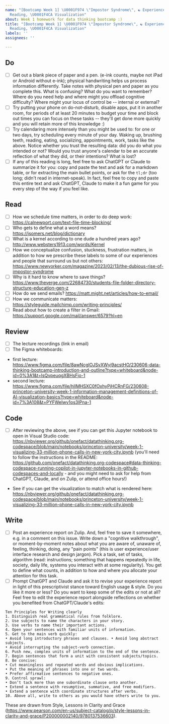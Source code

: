 ```yaml
---
name: "[Bootcamp Week 1] \U0001F974 \"Impostor Syndrome\", ☯️ Experience Report, \U0001F4DA
  Reading, \U0001F4CA Visualization"
about: Week 1 homework for data thinking bootcamp :)
title: "[Bootcamp Week 1] \U0001F974 \"Impostor Syndrome\", ☯️ Experience Report, \U0001F4DA
  Reading, \U0001F4CA Visualization"
labels: ''
assignees: ''

---
```


## Do 
- [ ] Get out a blank piece of paper and a pen. (e-ink counts, maybe not iPad or Android without e-ink); physical handwriting helps us process information differently. Take notes with physical pen and paper as you complete this. What is confusing? What do you want to remember? Where do you need help and where might you offload cognitive difficulty? Where might your locus of control be -- internal or external?
- [ ]  Try putting your phone on do-not-disturb, disable apps, put it in another room, for periods of at least 20 minutes to budget your time and block out times you can focus on these tasks -- they'll get done more quickly and you will retain more of this knowledge :)
- [ ] Try calendaring more intensely than you might be used to: for one or two days, try scheduling every minute of your day. Waking up, brushing teeth, reading, eating, socializing, appointments, work, tasks like the above. Notice whether you trust the resulting data: did you do what you intended or not? Would you trust anyone's calendar to be an accurate reflection of what they did, or their intentions? What is lost?
- [ ] If any of this reading is long, feel free to ask ChatGPT or Claude to summarize it for you: copy and paste the text and ask for a markdown table, or for extracting the main bullet points, or ask for the `tl;dr` (too long; didn't read in internet-speak). In fact, feel free to copy and paste this entire text and ask ChatGPT, Claude to make it a fun game for you every step of the way if you feel like.

## Read
- [ ] How we schedule time matters, in order to do deep work: https://calnewport.com/text-file-time-blocking/ 
- [ ] Who gets to define what a word means? https://jsomers.net/blog/dictionary
- [ ] What is a kernel according to one dude a hundred years ago? http://www.websters1913.com/words/Kernel
- [ ] How we conceptualize confusion, stuckness, frustration matters, in addition to how we prescribe these labels to some of our experiences and people that surround us but not others: https://www.newyorker.com/magazine/2023/02/13/the-dubious-rise-of-impostor-syndrome
- [ ] Why is it hard to know where to save things? https://www.theverge.com/22684730/students-file-folder-directory-structure-education-gen-z
- [ ] How do we send emails? https://matt.might.net/articles/how-to-email/
- [ ] How we communicate matters: https://styleguide.mailchimp.com/writing-principles/
- [ ] Read about how to create a filter in Gmail: https://support.google.com/mail/answer/6579?hl=en

## Review
- [ ] The lecture recordings (link in email)
- [ ] The Figma whiteboards:
* first lecture: https://www.figma.com/file/8awNcglOJSvXWyj9acstHO/230606-data-thinking-bootcamp-introduction-and-outline?type=whiteboard&node-id=0%3A1&t=lsQvpeuqgXBHsFjo-1
* second lecture: https://www.figma.com/file/hIIMHSXC0fOxhyPjHCRnFG/230608-princeton-university-week-1-information-management-definitions-of-AI-visualization-basics?type=whiteboard&node-id=7%3A108&t=PYFWeIwv1os3IPna-1

## Code
- [ ] After reviewing the above, see if you can get this Jupyter notebook to open in Visual Studio code: https://nbviewer.org/github/onefact/datathinking.org-codespace/blob/main/notebooks/princeton-university/week-1-visualizing-33-million-phone-calls-in-new-york-city.ipynb (you'll need to follow the instructions in the README: https://github.com/onefact/datathinking.org-codespace#data-thinking-codespace-running-copilot-in-jupyter-notebooks-in-github-codespaces-and-locally - and you might need to ask for help from ChatGPT, Claude, and on Zulip, or attend office hours!)
* See if you can get the visualization to match what is rendered here: https://nbviewer.org/github/onefact/datathinking.org-codespace/blob/main/notebooks/princeton-university/week-1-visualizing-33-million-phone-calls-in-new-york-city.ipynb

## Write
- [ ] Post an experience report on Zulip. And, feel free to save it somewhere, e.g. in a comment on this issue. Write down a "cognitive walkthrough", or moment-by-moment notes about what you are aware of, unaware of, feeling, thinking, doing, any "pain points" (this is user experience/user interface research and design jargon). Pick a task, set of tasks, algorithm (read: instructions;  something that happens repeatedly in life, society, daily life, systems you interact with at some regularity). You get to define what counts, in addition to how and where you allocate your attention for this task.
- [ ] Prompt ChatGPT and Claude and ask it to revise your experience report in light of this prescriptivist stance toward English usage & style. Do you like it more or less? Do you want to keep some of the edits or not at all? Feel free to edit the experience report alongside reflections on whether you benefited from ChatGPT/Claude's edits: 

```
Ten Principles for Writing clearly
1. Distinguish real grammatical rules from folklore.
2. Use subjects to name the characters in your story.
3. Use verbs to name their important actions.
4. Open your sentences with familiar units of information.
5. Get to the main verb quickly:
• Avoid long introductory phrases and clauses. • Avoid long abstract subjects.
• Avoid interrupting the subject-verb connection.
6. Push new, complex units of information to the end of the sentence.
7. Begin sentences that form a unit with consistent subjects/topics.
8. Be concise:
• Cut meaningless and repeated words and obvious implications.
• Put the meaning of phrases into one or two words.
• Prefer affirmative sentences to negative ones.
9. Control sprawl:
• Don’t tack more than one subordinate clause onto another.
• Extend a sentence with resumptive, summative, and free modifiers.
• Extend a sentence with coordinate structures after verbs.
10. Above all, write to others as you would have others write to you.
```
These are drawn from Style, Lessons in Clarity and Grace (https://www.pearson.com/en-us/subject-catalog/p/style-lessons-in-clarity-and-grace/P200000002140/9780137536603).
